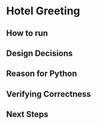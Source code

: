 # Hotel Greeting

## How to run

## Design Decisions

## Reason for Python

## Verifying Correctness

## Next Steps

